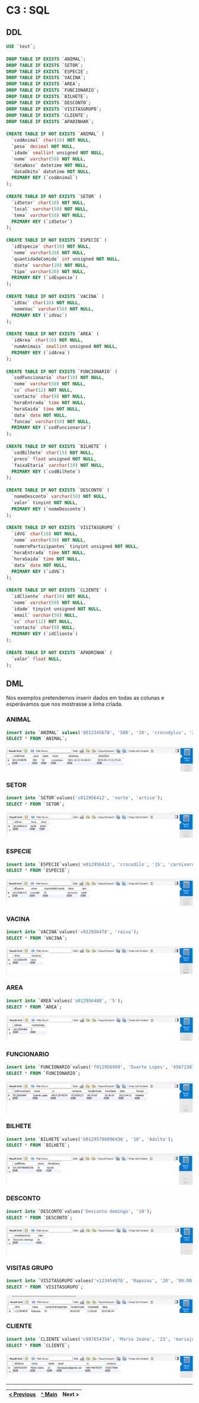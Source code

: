 # C3 : SQL

## DDL




```sql
USE `test`;

DROP TABLE IF EXISTS `ANIMAL`;
DROP TABLE IF EXISTS `SETOR`;
DROP TABLE IF EXISTS `ESPECIE`;
DROP TABLE IF EXISTS `VACINA`;
DROP TABLE IF EXISTS `AREA`;
DROP TABLE IF EXISTS `FUNCIONARIO`;
DROP TABLE IF EXISTS `BILHETE`;
DROP TABLE IF EXISTS `DESCONTO`;
DROP TABLE IF EXISTS `VISITASGRUPO`;
DROP TABLE IF EXISTS `CLIENTE`;
DROP TABLE IF EXISTS `APADINHAR`;

CREATE TABLE IF NOT EXISTS `ANIMAL` (
  `codAnimal` char(10) NOT NULL,
  `peso` decimal NOT NULL,
  `idade` smallint unsigned NOT NULL,
  `nome` varchar(50) NOT NULL,
  `dataNasc` datetime NOT NULL,
  `dataObito` datetime NOT NULL,
  PRIMARY KEY (`codAnimal`)
);

CREATE TABLE IF NOT EXISTS `SETOR` (
  `idSetor` char(10) NOT NULL,
  `local` varchar(50) NOT NULL,
  `tema` varchar(50) NOT NULL,
  PRIMARY KEY (`idSetor`)
);

CREATE TABLE IF NOT EXISTS `ESPECIE` (
  `idEspecie` char(10) NOT NULL,
  `nome` varchar(20) NOT NULL,
  `quantidadeComida` int unsigned NOT NULL,
  `dieta` varchar(20) NOT NULL,
  `tipo` varchar(20) NOT NULL,
  PRIMARY KEY (`idEspecie`)
);

CREATE TABLE IF NOT EXISTS `VACINA` (
  `idVac` char(10) NOT NULL,
  `nomeVac` varchar(50) NOT NULL,
  PRIMARY KEY (`idVac`)
);

CREATE TABLE IF NOT EXISTS `AREA` (
  `idArea` char(10) NOT NULL,
  `numAnimais` smallint unsigned NOT NULL,
  PRIMARY KEY (`idArea`)
);

CREATE TABLE IF NOT EXISTS `FUNCIONARIO` (
  `codFuncionario` char(10) NOT NULL,
  `nome` varchar(50) NOT NULL,
  `cc` char(12) NOT NULL,
  `contacto` char(9) NOT NULL,
  `horaEntrada` time NOT NULL,
  `horaSaida` time NOT NULL,
  `data` date NOT NULL,
  `funcao` varchar(50) NOT NULL,
  PRIMARY KEY (`codFuncionario`)
);

CREATE TABLE IF NOT EXISTS `BILHETE` (
  `codBilhete` char(15) NOT NULL,
  `preco` float unsigned NOT NULL,
  `faixaEtaria` varchar(10) NOT NULL,
  PRIMARY KEY (`codBilhete`)
);

CREATE TABLE IF NOT EXISTS `DESCONTO` (
  `nomeDesconto` varchar(50) NOT NULL,
  `valor` tinyint NOT NULL,
  PRIMARY KEY (`nomeDesconto`)
);

CREATE TABLE IF NOT EXISTS `VISITASGRUPO` (
  `idVG` char(10) NOT NULL,
  `nome` varchar(30) NOT NULL,
  `numeroParticipantes` tinyint unsigned NOT NULL,
  `horaEntrada` time NOT NULL,
  `horaSaida` time NOT NULL,
  `data` date NOT NULL,
  PRIMARY KEY (`idVG`)
);

CREATE TABLE IF NOT EXISTS `CLIENTE` (
  `idCliente` char(10) NOT NULL,
  `nome` varchar(50) NOT NULL,
  `idade` tinyint unsigned NOT NULL,
  `email` varchar(50) NULL,
  `cc` char(12) NOT NULL,
  `contacto` char(9) NULL,
  PRIMARY KEY (`idCliente`)
);

CREATE TABLE IF NOT EXISTS `APADRINHA` (
  `valor` float NULL,
);
```

## DML

Nos exemplos pretendemos inserir dados em todas as colunas e esperávamos que nos mostrasse a linha criada.

### ANIMAL
```sql
insert into `ANIMAL` values('8012345678', '500', '20', 'crocodylus', '2022-10-21 04:30:01', '2022-05-13 12:23:43');
SELECT * FROM `ANIMAL`;
```

![An alternative description](tabela_a.png)  

### SETOR
```sql
insert into `SETOR`values('s012956412', 'norte', 'artico');
SELECT * FROM `SETOR`;
```

![An alternative description](tabela_b.png)  

### ESPECIE
```sql
insert into `ESPECIE`values('e012956413', 'crocodilo', '15', 'carnivoro', 'reptil');
SELECT * FROM `ESPECIE`;
```

![An alternative description](tabela_c.png)  

### VACINA
```sql
insert into `VACINA`values('v012956478', 'raiva');
SELECT * FROM `VACINA`;
```

![An alternative description](tabela_d.png)  

### AREA
```sql
insert into `AREA`values('a012956488', '5');
SELECT * FROM `AREA`;
```

![An alternative description](tabela_e.png)  

### FUNCIONARIO
```sql
insert into `FUNCIONARIO`values('f012956999', 'Duarte Lopes', '456723879ZX9', '937659233', '08:30:00', '18:30:00', '2022-04-21', 'tratador');
SELECT * FROM `FUNCIONARIO`;
```

![An alternative description](tabela_f.png)  

### BILHETE
```sql
insert into `BILHETE`values('b01295786896436', '10', 'Adulto');
SELECT * FROM `BILHETE`;
```

![An alternative description](tabela_g.png)  

### DESCONTO
```sql
insert into `DESCONTO`values('Desconto domingo', '10');
SELECT * FROM `DESCONTO`;
```

![An alternative description](tabela_h.png)  

### VISITAS GRUPO
```sql
insert into `VISITASGRUPO`values('v123454876', 'Rapozas', '20', '09:00:00', '11:00:00', '2022-08-24');
SELECT * FROM `VISITASGRUPO`;
```

![An alternative description](tabela_i.png) 

### CLIENTE
```sql
insert into `CLIENTE`values('c987654354', 'Maria Joana', '23', 'mariajoana@gmail.com', '456744879ZX9', '910077889');
SELECT * FROM `CLIENTE`;
```

![An alternative description](tabela_j.png)  

---
[< Previous](rebd04.md) | [^ Main](https://github.com/PaulaMmmm/-tcm22-sibd-g04/tree/main/REBD) | Next >
:--- | :---: | ---: 

